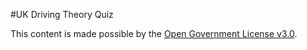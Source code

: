 #UK Driving Theory Quiz


This content is made possible by the [Open Government License v3.0](https://www.nationalarchives.gov.uk/doc/open-government-licence/version/3/).